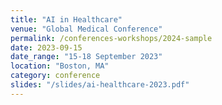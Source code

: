 ```yaml
---
title: "AI in Healthcare"
venue: "Global Medical Conference"
permalink: /conferences-workshops/2024-sample
date: 2023-09-15
date_range: "15-18 September 2023"
location: "Boston, MA"
category: conference
slides: "/slides/ai-healthcare-2023.pdf"
---
```

